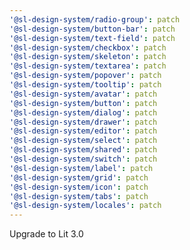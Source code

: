 ```yaml
---
'@sl-design-system/radio-group': patch
'@sl-design-system/button-bar': patch
'@sl-design-system/text-field': patch
'@sl-design-system/checkbox': patch
'@sl-design-system/skeleton': patch
'@sl-design-system/textarea': patch
'@sl-design-system/popover': patch
'@sl-design-system/tooltip': patch
'@sl-design-system/avatar': patch
'@sl-design-system/button': patch
'@sl-design-system/dialog': patch
'@sl-design-system/drawer': patch
'@sl-design-system/editor': patch
'@sl-design-system/select': patch
'@sl-design-system/shared': patch
'@sl-design-system/switch': patch
'@sl-design-system/label': patch
'@sl-design-system/grid': patch
'@sl-design-system/icon': patch
'@sl-design-system/tabs': patch
'@sl-design-system/locales': patch
---
```


Upgrade to Lit 3.0
